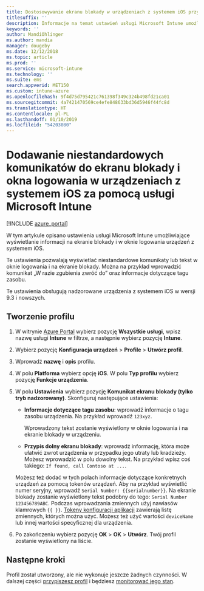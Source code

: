 ```yaml
---
title: Dostosowywanie ekranu blokady w urządzeniach z systemem iOS przy użyciu usługi Microsoft Intune — Azure | Microsoft Docs
titlesuffix: ''
description: Informacje na temat ustawień usługi Microsoft Intune umożliwiających wyświetlanie informacji na ekranie blokady urządzeń z systemem iOS przy użyciu ustawień konfiguracji urządzenia udostępnionego dla systemu iOS.
keywords: ''
author: MandiOhlinger
ms.author: mandia
manager: dougeby
ms.date: 12/12/2018
ms.topic: article
ms.prod: ''
ms.service: microsoft-intune
ms.technology: ''
ms.suite: ems
search.appverid: MET150
ms.custom: intune-azure
ms.openlocfilehash: 9f4d75d795421c761398f349c324b498fd21ca01
ms.sourcegitcommit: 4a7421470569ce4efe848633bd36d5946f44fc8d
ms.translationtype: HT
ms.contentlocale: pl-PL
ms.lasthandoff: 01/10/2019
ms.locfileid: "54203080"
---
```

# <a name="add-custom-messages-to-lock-screen-and-login-window-on-ios-devices-using-microsoft-intune"></a>Dodawanie niestandardowych komunikatów do ekranu blokady i okna logowania w urządzeniach z systemem iOS za pomocą usługi Microsoft Intune

[!INCLUDE [azure_portal](./includes/azure_portal.md)]

W tym artykule opisano ustawienia usługi Microsoft Intune umożliwiające wyświetlanie informacji na ekranie blokady i w oknie logowania urządzeń z systemem iOS. 

Te ustawienia pozwalają wyświetlać niestandardowe komunikaty lub tekst w oknie logowania i na ekranie blokady. Można na przykład wprowadzić komunikat „W razie zgubienia zwróć do” oraz informacje dotyczące tagu zasobu.

Te ustawienia obsługują nadzorowane urządzenia z systemem iOS w wersji 9.3 i nowszych.

## <a name="create-the-profile"></a>Tworzenie profilu

1. W witrynie [Azure Portal](https://portal.azure.com) wybierz pozycję **Wszystkie usługi**, wpisz nazwę usługi **Intune** w filtrze, a następnie wybierz pozycję **Intune**.
2. Wybierz pozycję **Konfiguracja urządzeń** > **Profile** > **Utwórz profil**.
3. Wprowadź **nazwę** i **opis** profilu.
4. W polu **Platforma** wybierz opcję **iOS**. W polu **Typ profilu** wybierz pozycję **Funkcje urządzenia**.
5. W polu **Ustawienia** wybierz pozycję **Komunikat ekranu blokady (tylko tryb nadzorowany)**. Skonfiguruj następujące ustawienia:

    - **Informacje dotyczące tagu zasobu**: wprowadź informacje o tagu zasobu urządzenia. Na przykład wprowadź `123xyz`.

        Wprowadzony tekst zostanie wyświetlony w oknie logowania i na ekranie blokady w urządzeniu.

    - **Przypis dolny ekranu blokady**: wprowadź informację, która może ułatwić zwrot urządzenia w przypadku jego utraty lub kradzieży. Możesz wprowadzić w polu dowolny tekst. Na przykład wpisz coś takiego: `If found, call Contoso at ...`.

    Możesz też dodać w tych polach informacje dotyczące konkretnych urządzeń za pomocą tokenów urządzeń. Aby na przykład wyświetlić numer seryjny, wprowadź `Serial Number: {{serialnumber}}`. Na ekranie blokady zostanie wyświetlony tekst podobny do tego: `Serial Number 123456789ABC`. Podczas wprowadzania zmiennych użyj nawiasów klamrowych `{{ }}`. [Tokeny konfiguracji aplikacji](app-configuration-policies-use-ios.md#tokens-used-in-the-property-list) zawierają listę zmiennych, których można użyć. Możesz też użyć wartości `deviceName` lub innej wartości specyficznej dla urządzenia.

6. Po zakończeniu wybierz pozycję **OK**  >  **OK**  >  **Utwórz**. Twój profil zostanie wyświetlony na liście.

## <a name="next-steps"></a>Następne kroki

Profil został utworzony, ale nie wykonuje jeszcze żadnych czynności. W dalszej części [przypiszesz profil](device-profile-assign.md) i będziesz [monitorować jego stan](device-profile-monitor.md).
